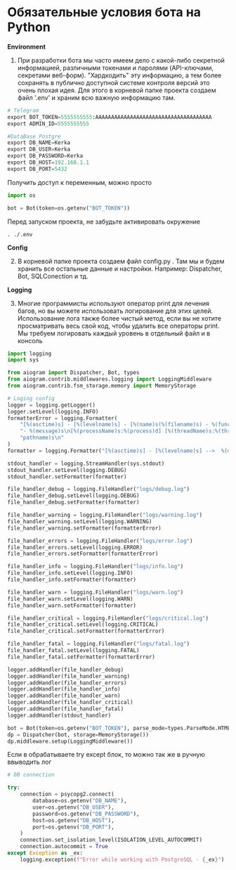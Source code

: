 # Обязательные условия бота на Python



**Environment**

1. При разработки бота мы часто имеем дело с какой-либо секретной информацией, различными токенами и паролями (API-ключами, секретами веб-форм). "Хардкодить" эту информацию, а тем более сохранять в публично доступной системе контроля версий это очень плохая идея.
Для этого в корневой папке проекта создаем файл '.env' и храним всю важную информацию там.

```python
# Telegram
export BOT_TOKEN=5555555555:AAAAAAAAAAAAAAAAAAAAAAAAAAAAAAAAAAAAA
export ADMIN_ID=5555555555

#DataBase Postgre
export DB_NAME=Kerka
export DB_USER=Kerka
export DB_PASSWORD=Kerka
export DB_HOST=192.168.1.1
export DB_PORT=5432
```

Получить доступ к переменным, можно просто
```python
import os

bot = Bot(token=os.getenv("BOT_TOKEN"))
```

Перед запуском проекта, не забудьте активировать окружение
```shell
. ./.env
```

**Config**   

2. В корневой папке проекта создаем файл config.py . Там мы и будем хранить все остальные данные и настройки. Например: Dispatcher, Bot, SQLConection и тд.


**Logging** 

3. Многие программисты используют оператор print для лечения багов, но вы можете использовать логирование для этих целей. Использование лога также более чистый метод, если вы не хотите просматривать весь свой код, чтобы удалить все операторы print. Мы требуем логировать каждый уровень в отдельный файл и в консоль

```python
import logging
import sys

from aiogram import Dispatcher, Bot, types
from aiogram.contrib.middlewares.logging import LoggingMiddleware
from aiogram.contrib.fsm_storage.memory import MemoryStorage

# Loging config
logger = logging.getLogger()
logger.setLevel(logging.INFO)
formatterError = logging.Formatter(
    "[%(asctime)s] - [%(levelname)s] - [%(name)s(%(filename)s) - %(funcName)s%(lineno)d] "
    "- %(message)s\n[%(processName)s:%(process)d] [%(threadName)s:%(thread)d] - %("
    "pathname)s\n"
)
formatter = logging.Formatter("[%(asctime)s] - [%(levelname)s] -->  %(message)s")

stdout_handler = logging.StreamHandler(sys.stdout)
stdout_handler.setLevel(logging.DEBUG)
stdout_handler.setFormatter(formatter)

file_handler_debug = logging.FileHandler("logs/debug.log")
file_handler_debug.setLevel(logging.DEBUG)
file_handler_debug.setFormatter(formatter)

file_handler_warning = logging.FileHandler("logs/warning.log")
file_handler_warning.setLevel(logging.WARNING)
file_handler_warning.setFormatter(formatterError)

file_handler_errors = logging.FileHandler("logs/error.log")
file_handler_errors.setLevel(logging.ERROR)
file_handler_errors.setFormatter(formatterError)

file_handler_info = logging.FileHandler("logs/info.log")
file_handler_info.setLevel(logging.INFO)
file_handler_info.setFormatter(formatter)

file_handler_warn = logging.FileHandler("logs/warn.log")
file_handler_warn.setLevel(logging.WARN)
file_handler_warn.setFormatter(formatter)

file_handler_critical = logging.FileHandler("logs/critical.log")
file_handler_critical.setLevel(logging.CRITICAL)
file_handler_critical.setFormatter(formatterError)

file_handler_fatal = logging.FileHandler("logs/fatal.log")
file_handler_fatal.setLevel(logging.FATAL)
file_handler_fatal.setFormatter(formatterError)

logger.addHandler(file_handler_debug)
logger.addHandler(file_handler_warning)
logger.addHandler(file_handler_errors)
logger.addHandler(file_handler_info)
logger.addHandler(file_handler_warn)
logger.addHandler(file_handler_critical)
logger.addHandler(file_handler_fatal)
logger.addHandler(stdout_handler)

bot = Bot(token=os.getenv("BOT_TOKEN"), parse_mode=types.ParseMode.HTML)
dp = Dispatcher(bot, storage=MemoryStorage())
dp.middleware.setup(LoggingMiddleware())
```
Если в обрабатываете try except блок, то можно так же в ручную ввыводить лог
```python
# DB connection

try:
    connection = psycopg2.connect(
        database=os.getenv("DB_NAME"),
        user=os.getenv("DB_USER"),
        password=os.getenv("DB_PASSWORD"),
        host=os.getenv("DB_HOST"),
        port=os.getenv("DB_PORT"),
    )
    connection.set_isolation_level(ISOLATION_LEVEL_AUTOCOMMIT)
    connection.autocommit = True
except Exception as _ex:
    logging.exception(f"Error while working with PostgreSQL - {_ex}")
```
